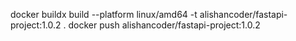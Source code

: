 <!-- To Build 
 docker build -t alishancoder/fastapi-project:1.0.2 .


  docker push alishancoder/fastapi-project:1.0.2  -->



docker buildx build --platform linux/amd64 -t alishancoder/fastapi-project:1.0.2 .
docker push alishancoder/fastapi-project:1.0.2
